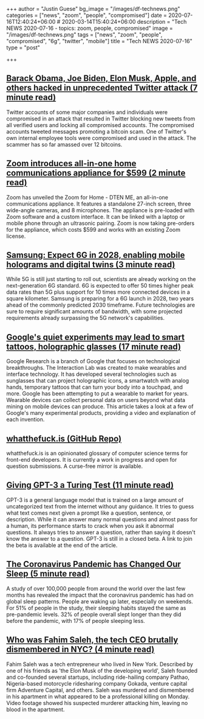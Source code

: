 +++
author = "Justin Guese"
bg_image = "/images/df-technews.png"
categories = ["news", "zoom", "people", "compromised"]
date = 2020-07-16T12:40:24+06:00 # 2020-03-14T15:40:24+06:00
description = "Tech NEWS 2020-07-16 - topics: zoom, people, compromised"
image = "/images/df-technews.png"
tags = ["news", "zoom", "people", "compromised", "6g", "twitter", "mobile"]
title = "Tech NEWS 2020-07-16"
type = "post"

+++

## [Barack Obama, Joe Biden, Elon Musk, Apple, and others hacked in unprecedented Twitter attack (7 minute read)](https://www.theverge.com/2020/7/15/21326200/elon-musk-bill-gates-twitter-hack-bitcoin-scam-compromised/1/01000173571c9c00-2a2d8b65-1f6a-483d-8768-dc2c0ca1aa6c-000000/mjKGA0DY_B79xvvitEHWNe8hu_jMG8ioWfH6stv9ovo=150)

Twitter accounts of some major companies and individuals were compromised in an attack that resulted in Twitter blocking new tweets from all verified users and locking all compromised accounts. The compromised accounts tweeted messages promoting a bitcoin scam. One of Twitter's own internal employee tools were compromised and used in the attack. The scammer has so far amassed over 12 bitcoins.

## [Zoom introduces all-in-one home communications appliance for $599 (2 minute read)](https://techcrunch.com/2020/07/15/zoom-introduces-all-in-one-home-communications-appliance-for-599//1/01000173571c9c00-2a2d8b65-1f6a-483d-8768-dc2c0ca1aa6c-000000/GgIqcMDck7l8gpPz2HdZi5Uygm43QTJGFFckBmWeQ-U=150)

Zoom has unveiled the Zoom for Home - DTEN ME, an all-in-one communications appliance. It features a standalone 27-inch screen, three wide-angle cameras, and 8 microphones. The appliance is pre-loaded with Zoom software and a custom interface. It can be linked with a laptop or mobile phone through an ultrasonic pairing. Zoom is now taking pre-orders for the appliance, which costs $599 and works with an existing Zoom license.

## [Samsung: Expect 6G in 2028, enabling mobile holograms and digital twins (3 minute read)](https://venturebeat.com/2020/07/14/samsung-expect-6g-in-2028-enabling-mobile-holograms-and-digital-twins//1/01000173571c9c00-2a2d8b65-1f6a-483d-8768-dc2c0ca1aa6c-000000/YPTOEmEyiNbT2AmwuhJyip15uoWPFfBYL8MykgQEzSo=150)

While 5G is still just starting to roll out, scientists are already working on the next-generation 6G standard. 6G is expected to offer 50 times higher peak data rates than 5G plus support for 10 times more connected devices in a square kilometer. Samsung is preparing for a 6G launch in 2028, two years ahead of the commonly predicted 2030 timeframe. Future technologies are sure to require significant amounts of bandwidth, with some projected requirements already surpassing the 5G network's capabilities.

## [Google's quiet experiments may lead to smart tattoos, holographic glasses (17 minute read)](https://www.cnet.com/features/googles-quiet-experiments-may-lead-to-smart-tattoos-holographic-glasses//1/01000173571c9c00-2a2d8b65-1f6a-483d-8768-dc2c0ca1aa6c-000000/l93wmas90lK2OUiiPosmypPzvw52Wr0zthpIrFFpLR8=150)

Google Research is a branch of Google that focuses on technological breakthroughs. The Interaction Lab was created to make wearables and interface technology. It has developed several technologies such as sunglasses that can project holographic icons, a smartwatch with analog hands, temporary tattoos that can turn your body into a touchpad, and more. Google has been attempting to put a wearable to market for years. Wearable devices can collect personal data on users beyond what data mining on mobile devices can produce. This article takes a look at a few of Google's many experimental products, providing a video and explanation of each invention.

## [whatthefuck.is (GitHub Repo)](https://github.com/gaearon/whatthefuck.is/1/01000173571c9c00-2a2d8b65-1f6a-483d-8768-dc2c0ca1aa6c-000000/ox1bYBcdU_orVQNgWmUE2tvF5HySD3IVAs2ccmQa7zQ=150)

whatthefuck.is is an opinionated glossary of computer science terms for front-end developers. It is currently a work in progress and open for question submissions. A curse-free mirror is available.

## [Giving GPT-3 a Turing Test (11 minute read)](http://lacker.io/ai/2020/07/06/giving-gpt-3-a-turing-test.html/1/01000173571c9c00-2a2d8b65-1f6a-483d-8768-dc2c0ca1aa6c-000000/eE4FrDZMq7MrIKLEnLCd6ylxant6xPQvxSOearBWeOM=150)

GPT-3 is a general language model that is trained on a large amount of uncategorized text from the internet without any guidance. It tries to guess what text comes next given a prompt like a question, sentence, or description. While it can answer many normal questions and almost pass for a human, its performance starts to crack when you ask it abnormal questions. It always tries to answer a question, rather than saying it doesn't know the answer to a question. GPT-3 is still in a closed beta. A link to join the beta is available at the end of the article.

## [The Coronavirus Pandemic has Changed Our Sleep (5 minute read)](https://jeffhuang.com/covid_sleep//1/01000173571c9c00-2a2d8b65-1f6a-483d-8768-dc2c0ca1aa6c-000000/KRIihgP4KJwdSKlGtTQsyEMMc8f82T5BVlGEHazC0_Y=150)

A study of over 100,000 people from around the world over the last few months has revealed the impact that the coronavirus pandemic has had on global sleep patterns. People are waking up later, especially on weekends. For 51% of people in the study, their sleeping habits stayed the same as pre-pandemic levels. 32% of people overall slept longer than they did before the pandemic, with 17% of people sleeping less.

## [Who was Fahim Saleh, the tech CEO brutally dismembered in NYC? (4 minute read)](https://nypost.com/2020/07/15/who-was-fahim-saleh-the-tech-ceo-brutally-dismembered-in-nyc//1/01000173571c9c00-2a2d8b65-1f6a-483d-8768-dc2c0ca1aa6c-000000/JpSzj17OQQMTbiZfBN0Jc1VthNX0wm16TCokIyjOY6o=150)

Fahim Saleh was a tech entrepreneur who lived in New York. Described by one of his friends as 'the Elon Musk of the developing world', Saleh founded and co-founded several startups, including ride-hailing company Pathao, Nigeria-based motorcycle ridesharing company Gokada, venture capital firm Adventure Capital, and others. Saleh was murdered and dismembered in his apartment in what appeared to be a professional killing on Monday. Video footage showed his suspected murderer attacking him, leaving no blood in the apartment.

